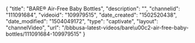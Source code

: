 {
    "title": "BARE&reg; Air-Free Baby Bottles",
    "description": "",
    "channelid": "111091684",
    "videoid": "109979515",
    "date_created": "1502520438",
    "date_modified": "1504049172",
    "type": "captivate",
    "layout": "channelVideo",
    "url": "\/bbbusa-latest-videos\/bare\u00c2-air-free-baby-bottles\/111091684-109979515"
}